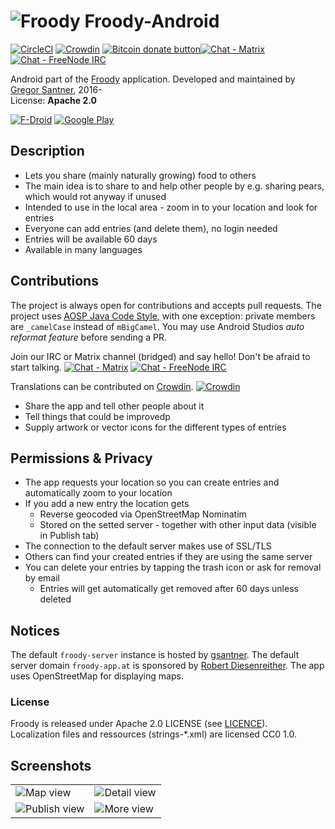 # ![Froody](https://avatars1.githubusercontent.com/u/24797651?v=3&s=48) Froody-Android

<a name="badgers"></a>[![CircleCI](https://circleci.com/gh/froodyapp/froody-android.svg?style=shield)](https://circleci.com/gh/froodyapp/froody-android)
[![Crowdin](https://d322cqt584bo4o.cloudfront.net/froodyapp/localized.svg)](https://crowdin.com/project/froodyapp)
<span class="badge-bitcoin"><a href="https://gsantner.github.io/donate/#donate" title="Donate once-off to this project using Bitcoin"><img src="https://img.shields.io/badge/bitcoin-donate-yellow.svg" alt="Bitcoin donate button" /></a></span>[![Chat - Matrix](https://img.shields.io/badge/chat-on%20matrix-blue.svg)](https://matrix.to/#/#froodyapp:matrix.org) [![Chat - FreeNode IRC](https://img.shields.io/badge/chat-on%20irc-blue.svg)](https://kiwiirc.com/client/irc.freenode.net/?nick=froodyapp-anon|?#froodyapp)


Android part of the [Froody](https://froodyapp.github.io) application.
Developed and maintained by [Gregor Santner](<https://gsantner.github.io>), 2016-  
License: **Apache 2.0**  

[![F-Droid](https://f-droid.org/wiki/images/0/06/F-Droid-button_get-it-on.png)](https://f-droid.org/repository/browse/?fdid=io.github.froodyapp) [![Google Play](https://raw.githubusercontent.com/froodyapp/froody-extras/master/graphics/stores/en_badge_web_generic_small.png)](https://play.google.com/store/apps/details?id=io.github.froodyapp&referrer=utm_source%3Dgithub)

## Description
* Lets you share (mainly naturally growing) food to others
* The main idea is to share to and help other people by e.g. sharing pears, which would rot anyway if unused
* Intended to use in the local area - zoom in to your location and look for entries
* Everyone can add entries (and delete them), no login needed
* Entries will be available 60 days
* Available in many languages

## Contributions<a name="contributions"></a>
The project is always open for contributions and accepts pull requests.
The project uses [AOSP Java Code Style](https://source.android.com/source/code-style#follow-field-naming-conventions), with one exception: private members are `_camelCase` instead of `mBigCamel`. You may use Android Studios _auto reformat feature_ before sending a PR.

Join our IRC or Matrix channel (bridged) and say hello! Don't be afraid to start talking. [![Chat - Matrix](https://img.shields.io/badge/chat-on%20matrix-blue.svg)](https://matrix.to/#/#froodyapp:matrix.org) [![Chat - FreeNode IRC](https://img.shields.io/badge/chat-on%20irc-blue.svg)](https://kiwiirc.com/client/irc.freenode.net/?nick=froodyapp-anon|?#froodyapp)

Translations can be contributed on [Crowdin](https://crowdin.com/project/froodyapp). [![Crowdin](https://d322cqt584bo4o.cloudfront.net/froodyapp/localized.svg)](https://crowdin.com/project/froodyapp)


* Share the app and tell other people about it
* Tell things that could be improvedp
* Supply artwork or vector icons for the different types of entries


## Permissions & Privacy<a name="privacy"></a>
* The app requests your location so you can create entries and automatically zoom to your location
* If you add a new entry the location gets
  * Reverse geocoded via OpenStreetMap Nominatim
  * Stored on the setted server - together with other input data (visible in Publish tab)
* The connection to the default server makes use of SSL/TLS
* Others can find your created entries if they are using the same server
* You can delete your entries by tapping the trash icon or ask for removal by email
  * Entries will get automatically get removed after 60 days unless deleted

## Notices
The default `froody-server` instance is hosted by [gsantner](https://gsantner.github.io/).
The default server domain `froody-app.at` is sponsored by [Robert Diesenreither](http://www.zero-emission.at/index.php).
The app uses OpenStreetMap for displaying maps.

### License
Froody is released under Apache 2.0 LICENSE (see [LICENCE](https://github.com/froodyapp/froody-android/blob/master/LICENSE.txt)).  
Localization files and ressources (strings-\*.xml) are licensed CC0 1.0.

## Screenshots

<table>
  <tr>
    <td> <img src="https://raw.githubusercontent.com/froodyapp/froody-metadata-latest/master/en-US/phoneScreenshots/01.png" alt="Map view"/> </td>
    <td> <img src="https://raw.githubusercontent.com/froodyapp/froody-metadata-latest/master/en-US/phoneScreenshots/07.png" alt="Detail view"/> </td>
  </tr><tr>
    <td> <img src="https://raw.githubusercontent.com/froodyapp/froody-metadata-latest/master/en-US/phoneScreenshots/02.png" alt="Publish view"/> </td>
    <td> <img src="https://raw.githubusercontent.com/froodyapp/froody-metadata-latest/master/en-US/phoneScreenshots/04.png" alt="More view" /> </td>
  </tr>
</table>
